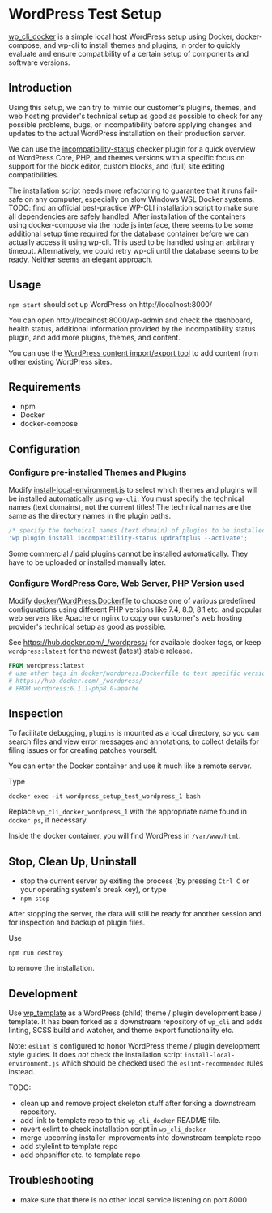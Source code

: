 # WordPress Test Setup

[wp_cli_docker](https://github.com/openmindculture/wp_cli_docker) is a simple local host WordPress setup using Docker, docker-compose, and wp-cli to install themes and plugins, in order to quickly evaluate and ensure compatibility of a certain setup of components and software versions.

## Introduction

Using this setup, we can try to mimic our customer's plugins, themes, and web hosting provider's technical setup as good as possible to check for any possible problems, bugs, or incompatibility before applying changes and updates to the actual WordPress installation on their production server.

We can use the [incompatibility-status](https://wordpress.org/plugins/incompatibility-status/) checker plugin for a quick overview of WordPress Core, PHP, and themes versions with a specific focus on support for the block editor, custom blocks, and (full) site editing compatibilities.

The installation script needs more refactoring to guarantee that it runs fail-safe on any computer, especially on slow Windows WSL Docker systems. TODO: find an official best-practice WP-CLI installation script to make sure all dependencies are safely handled. After installation of the containers using docker-compose via the node.js interface, there seems to be some additional setup time required for the database container before we can actually access it using wp-cli. This used to be handled using an arbitrary timeout. Alternatively, we could retry wp-cli until the database seems to be ready. Neither seems an elegant approach.

## Usage

`npm start` should set up WordPress on http://localhost:8000/

You can open http://localhost:8000/wp-admin and check the dashboard, health status, additional information provided by the incompatibility status plugin, and add more plugins, themes, and content.

You can use the [WordPress content import/export tool](https://learn.wordpress.org/tutorial/tools-import-and-export/) to add content from other existing WordPress sites.

## Requirements

- npm
- Docker
- docker-compose

## Configuration

### Configure pre-installed Themes and Plugins

Modify [install-local-environment.js](./install-local-environment.js) to select which themes and plugins will be installed automatically using `wp-cli`. You must specify the technical names (text domains), not the current titles! The technical names are the same as the directory names in the plugin paths.

```js
/* specify the technical names (text domain) of plugins to be installed */
'wp plugin install incompatibility-status updraftplus --activate';
```

Some commercial / paid plugins cannot be installed automatically. They have to be uploaded or installed manually later.

### Configure WordPress Core, Web Server, PHP Version used

Modify [docker/WordPress.Dockerfile](./docker/WordPress.Dockerfile) to choose one of various predefined configurations using different PHP versions like 7.4, 8.0, 8.1 etc. and popular web servers like Apache or nginx to copy our customer's web hosting provider's technical setup as good as possible.

See https://hub.docker.com/_/wordpress/ for available docker tags, or keep `wordpress:latest` for the newest (latest) stable release.

```Dockerfile
FROM wordpress:latest
# use other tags in docker/wordpress.Dockerfile to test specific versions, see
# https://hub.docker.com/_/wordpress/
# FROM wordpress:6.1.1-php8.0-apache
```

## Inspection

To facilitate debugging, `plugins` is mounted as a local directory, so you can search files and view error messages and annotations, to collect details for filing issues or for creating patches yourself.

You can enter the Docker container and use it much like a remote server.

Type

`docker exec -it wordpress_setup_test_wordpress_1 bash`

Replace `wp_cli_docker_wordpress_1` with the appropriate name found in `docker ps`, if necessary.

Inside the docker container, you will find WordPress in `/var/www/html`.

## Stop, Clean Up, Uninstall

- stop the current server by exiting the process (by pressing `Ctrl C` or your operating system's break key), or type
- `npm stop`

After stopping the server, the data will still be ready for another session and for inspection and backup of plugin files.

Use

`npm run destroy`

to remove the installation.

## Development

Use [wp_template](https://github.com/openmindculture/wp_template) as a WordPress (child) theme / plugin development base / template. It has been forked as a downstream repository of `wp_cli` and adds linting, SCSS build and watcher, and theme export functionality etc. 

Note: `eslint` is configured to honor WordPress theme / plugin development style guides. It does _not_ check the installation script `install-local-environment.js` which should be checked used the `eslint-recommended` rules instead.

TODO: 
- clean up and remove project skeleton stuff after forking a downstream repository.
- add link to template repo to this `wp_cli_docker` README file.
- revert eslint to check installation script in `wp_cli_docker`
- merge upcoming installer improvements into downstream template repo
- add stylelint to template repo
- add phpsniffer etc. to template repo

## Troubleshooting

- make sure that there is no other local service listening on port 8000



